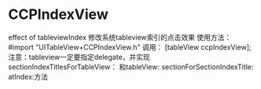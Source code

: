 # CCPIndexView
effect of tableviewIndex
修改系统tableview索引的点击效果
使用方法：
#import "UITableView+CCPIndexView.h"
调用：
[tableView ccpIndexView];
注意：tableview一定要指定delegate，并实现sectionIndexTitlesForTableView：
和tableView: sectionForSectionIndexTitle: atIndex:方法
